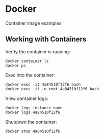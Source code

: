 # Docker

Container image examples

## Working with Containers

Verify the container is running:
```
docker container ls
docker ps
```

Exec into the container:
```
docker exec -it 4a84510f12f6 bash
docker exec -it -u root 4a84510f12f6 bash
```

View container logs:
```
docker logs instance_name
docker logs 4a84510f12f6
```

Shutdown the container:
```
docker stop 4a84510f12f6
```

